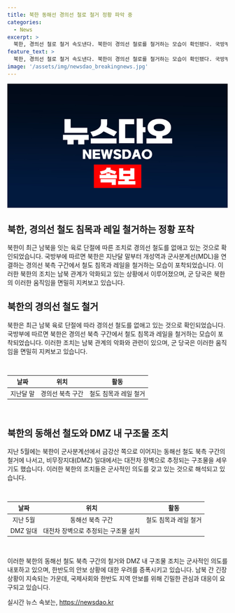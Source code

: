 ```yaml
---
title: 북한 동해선 경의선 철로 철거 정황 파악 중
categories:
  - News
excerpt: >
  북한, 경의선 철로 철거 속도낸다. 북한이 경의선 철로를 철거하는 모습이 확인됐다. 국방부에 따르면, 북한은 최근 개성역과 군사분계선을 잇는 경의선 북측 구간에서 철로와 레일을 없애고 있다. 이에 앞서 북한은 지난 5월 동해선 철로와 DMZ 일대에서 활동을 보였다. #북한 #경의선 #철거
feature_text: >
  북한, 경의선 철로 철거 속도낸다. 북한이 경의선 철로를 철거하는 모습이 확인됐다. 국방부에 따르면, 북한은 최근 개성역과 군사분계선을 잇는 경의선 북측 구간에서 철로와 레일을 없애고 있다. 이에 앞서 북한은 지난 5월 동해선 철로와 DMZ 일대에서 활동을 보였다. #북한 #경의선 #철거
image: '/assets/img/newsdao_breakingnews.jpg'
---
```


<p><img src="/assets/img/newsdao_breakingnews.jpg" alt="firstkoreanews 속보" /></p>

<h2>북한, 경의선 철도 침목과 레일 철거하는 정황 포착</h2>

<p data-ke-size="size16"></p>

<p>북한이 최근 남북을 잇는 육로 단절에 따른 조치로 경의선 철도를 없애고 있는 것으로 확인되었습니다. 국방부에 따르면 북한은 지난달 말부터 개성역과 군사분계선(MDL)을 연결하는 경의선 북측 구간에서 철도 침목과 레일을 철거하는 모습이 포착되었습니다. 이러한 북한의 조치는 남북 관계가 악화되고 있는 상황에서 이루어졌으며, 군 당국은 북한의 이러한 움직임을 면밀히 지켜보고 있습니다.</p>

<p data-ke-size="size16"></p>

<h2 data-ke-size="size26">북한의 경의선 철도 철거</h2>

<p data-ke-size="size16"></p>

<p>북한은 최근 남북 육로 단절에 따라 경의선 철도를 없애고 있는 것으로 확인되었습니다. 국방부에 따르면 북한은 경의선 북측 구간에서 철도 침목과 레일을 철거하는 모습이 포착되었습니다. 이러한 조치는 남북 관계의 악화와 관련이 있으며, 군 당국은 이러한 움직임을 면밀히 지켜보고 있습니다.</p>

<p data-ke-size="size16">&nbsp;</p>

<table>
    <thead>
        <tr>
            <th style="text-align: center;">날짜</th>
            <th style="text-align: center;">위치</th>
            <th style="text-align: center;">활동</th>
        </tr>
    </thead>
    <tbody>
        <tr>
            <td style="text-align: center;">지난달 말</td>
            <td style="text-align: center;">경의선 북측 구간</td>
            <td style="text-align: center;">철도 침목과 레일 철거</td>
        </tr>
    </tbody>
</table>

<p data-ke-size="size16">&nbsp;</p>

<h2 data-ke-size="size26">북한의 동해선 철도와 DMZ 내 구조물 조치</h2>

<p data-ke-size="size16"></p>

<p>지난 5월에는 북한이 군사분계선에서 금강산 쪽으로 이어지는 동해선 철도 북측 구간의 철거에 나서고, 비무장지대(DMZ) 일대에서는 대전차 장벽으로 추정되는 구조물을 세우기도 했습니다. 이러한 북한의 조치들은 군사적인 의도를 갖고 있는 것으로 해석되고 있습니다.</p>

<p data-ke-size="size16">&nbsp;</p>

<table>
    <thead>
        <tr>
            <th style="text-align: center;">날짜</th>
            <th style="text-align: center;">위치</th>
            <th style="text-align: center;">활동</th>
        </tr>
    </thead>
    <tbody>
        <tr>
            <td style="text-align: center;">지난 5월</td>
            <td style="text-align: center;">동해선 북측 구간</td>
            <td style="text-align: center;">철도 침목과 레일 철거</td>
        </tr>
        <tr>
            <td style="text-align: center;">DMZ 일대</td>
            <td style="text-align: center;">대전차 장벽으로 추정되는 구조물 설치</td>
        </tr>
    </tbody>
</table>

<p data-ke-size="size16">&nbsp;</p>

<p>이러한 북한의 동해선 철도 북측 구간의 철거와 DMZ 내 구조물 조치는 군사적인 의도를 내포하고 있으며, 한반도의 안보 상황에 대한 우려를 증폭시키고 있습니다. 남북 간 긴장 상황이 지속되는 가운데, 국제사회와 한반도 지역 안보를 위해 긴밀한 관심과 대응이 요구되고 있습니다.</p>
실시간 뉴스 속보는, <a href="https://newsdao.kr" rel="dofollow">https://newsdao.kr</a>


